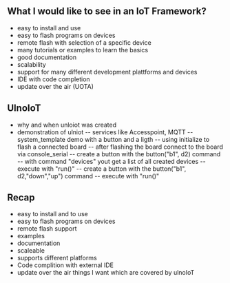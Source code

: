 ## What I would like to see in an IoT Framework?

- easy to install and use 
- easy to flash programs on devices
- remote flash with selection of a specific device
- many tutorials or examples to learn the basics
- good documentation
- scalability
- support for many different development plattforms and devices
- IDE with code completion
- update over the air (UOTA)


## UlnoIoT

- why and when unloiot was created
- demonstration of ulniot
    -- services like Accesspoint, MQTT
    -- system_template demo with a button and a ligth
    -- using initialize to flash a connected board
    -- after flashing the board connect to the board via console_serial
    -- create a button with the button("b1", d2) command
    -- with command "devices" yout get a list of all created devices
    -- execute with "run()"
    -- create a button with the button("b1", d2,"down","up") command
    -- execute with "run()"
  
## Recap
- easy to install and to use
- easy to flash programs on devices
- remote flash support
- examples
- documentation
- scaleable
- supports different platforms
- Code complition with external IDE
- update over the air
things I want which are covered by ulnoIoT